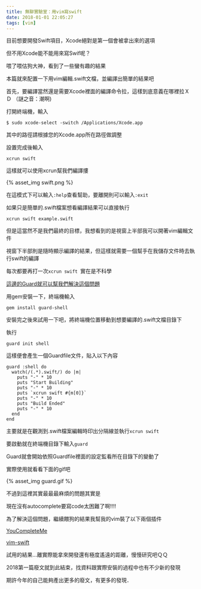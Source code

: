 ```yaml
---
title: 無聊實驗室：用vim寫swift
date: 2018-01-01 22:05:27
tags: [vim]
---
```


目前想要開發Swift項目，Xcode絕對是第一個會被拿出來的選項

但不用Xcode能不能用來寫Swif呢？

喂了喂估狗大神，看到了一些蠻有趣的結果

本篇就來配置一下用vim編輯.swift文檔，並編譯出簡單的結果吧

<!--more-->

首先，要編譯當然還是需要Xcode裡面的編譯命令拉，這樣到底意義在哪裡拉ＸＤ （謎之音：潮啊)

打開終端機，輸入

```
$ sudo xcode-select -switch /Applications/Xcode.app
```

其中的路徑請根據您的Xcode.app所在路徑做調整

設置完成後輸入

```
xcrun swift
```

這樣就可以使用xcrun幫我們編譯摟

{% asset_img swift.png %}

在這模式下可以輸入`:help`查看幫助，要離開則可以輸入`:exit`

如果只是簡單的.swift檔案想看編譯結果可以直接執行

```
xcrun swift example.swift
```

但是這當然不是我們最終的目標，我想看到的是視窗上半部我可以開著vim編輯文件

視窗下半部則是隨時顯示編譯的結果，但這樣就需要一個幫手在我儲存文件時去執行swift的編譯

每次都要再打一次`xcrun swift `實在是不科學

[這邊的Guard就可以幫我們解決這個問題]( https://github.com/guard/guard )

用gem安裝一下，終端機輸入

```
gem install guard-shell
```

安裝完之後來試用一下吧，將終端機位置移動到想要編譯的.swift文檔目錄下

執行

```
guard init shell
```

這樣便會產生一個Guardfile文件，貼入以下內容

```
guard :shell do
  watch(/(.*).swift/) do |m|
    puts "-" * 10
    puts "Start Building"
    puts "-" * 10
    puts `xcrun swift #{m[0]}`
    puts "-" * 10
    puts "Build Ended"
    puts "-" * 10
  end
end
```

主要就是在觀測到.swift檔案編輯時印出分隔線並執行`xcrun swift`

要啟動就在終端機目錄下輸入`guard`

Guard就會開始依照Guardfile裡面的設定監看所在目錄下的變動了

實際使用就看看下面的gif吧

{% asset_img guard.gif %}

不過到這裡其實最最最麻煩的問題其實是

現在沒有autocomplete要寫code太困難了啊!!!!

為了解決這個問題，繼續餵狗的結果我幫我的vim裝了以下兩個插件

[ YouCompleteMe ]( https://github.com/Valloric/YouCompleteMe )

[ vim-swift ]( https://github.com/toyamarinyon/vim-swift )

試用的結果...離實際能拿來開發還有極度遙遠的距離，慢慢研究吧ＱＱ

2018第一篇廢文就到此結束，找資料跟實際安裝的過程中也有不少新的發現

期許今年的自己能夠產出更多的廢文，有更多的發現．


